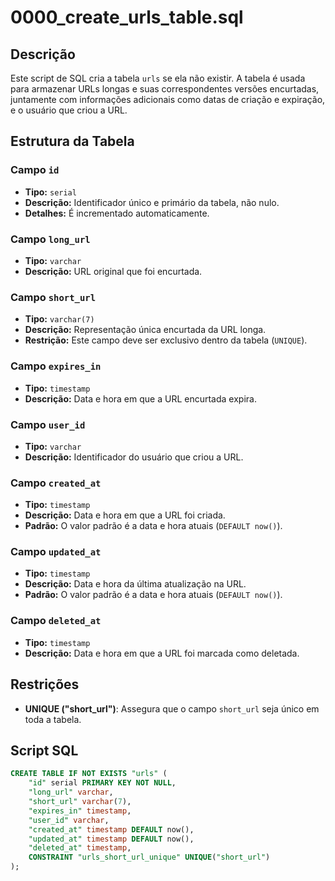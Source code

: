 # 0000_create_urls_table.sql

## Descrição
Este script de SQL cria a tabela `urls` se ela não existir. A tabela é usada para armazenar URLs longas e suas correspondentes versões encurtadas, juntamente com informações adicionais como datas de criação e expiração, e o usuário que criou a URL.

## Estrutura da Tabela

### Campo `id`
- **Tipo:** `serial`
- **Descrição:** Identificador único e primário da tabela, não nulo.
- **Detalhes:** É incrementado automaticamente.

### Campo `long_url`
- **Tipo:** `varchar`
- **Descrição:** URL original que foi encurtada.

### Campo `short_url`
- **Tipo:** `varchar(7)`
- **Descrição:** Representação única encurtada da URL longa.
- **Restrição:** Este campo deve ser exclusivo dentro da tabela (`UNIQUE`).

### Campo `expires_in`
- **Tipo:** `timestamp`
- **Descrição:** Data e hora em que a URL encurtada expira.

### Campo `user_id`
- **Tipo:** `varchar`
- **Descrição:** Identificador do usuário que criou a URL.

### Campo `created_at`
- **Tipo:** `timestamp`
- **Descrição:** Data e hora em que a URL foi criada.
- **Padrão:** O valor padrão é a data e hora atuais (`DEFAULT now()`).

### Campo `updated_at`
- **Tipo:** `timestamp`
- **Descrição:** Data e hora da última atualização na URL.
- **Padrão:** O valor padrão é a data e hora atuais (`DEFAULT now()`).

### Campo `deleted_at`
- **Tipo:** `timestamp`
- **Descrição:** Data e hora em que a URL foi marcada como deletada.

## Restrições
- **UNIQUE ("short_url")**: Assegura que o campo `short_url` seja único em toda a tabela.

## Script SQL

```sql
CREATE TABLE IF NOT EXISTS "urls" (
    "id" serial PRIMARY KEY NOT NULL,
    "long_url" varchar,
    "short_url" varchar(7),
    "expires_in" timestamp,
    "user_id" varchar,
    "created_at" timestamp DEFAULT now(),
    "updated_at" timestamp DEFAULT now(),
    "deleted_at" timestamp,
    CONSTRAINT "urls_short_url_unique" UNIQUE("short_url")
);
```